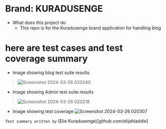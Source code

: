 # Brand: KURADUSENGE 
  - What does this project do
     - This repo is for the Kuradusenge brand application for handling blog
# here are test cases and test coverage summary
 - Image showing blog test suite results
 > ![Screenshot 2024-03-26 020240](https://github.com/elijahladdie/my-brand-backend/assets/68749686/25b28771-6c43-4815-bfeb-a710b7a2f91e)


 
 - Image showing Admin test suite results
 > ![Screenshot 2024-03-26 020218](https://github.com/elijahladdie/my-brand-backend/assets/68749686/b071edaa-b770-4e05-95cb-d27e1f2938b8)

 - Image showing test coverage
![Screenshot 2024-03-26 020307](https://github.com/elijahladdie/my-brand-backend/assets/68749686/a067611c-2b73-4808-a1d7-16c621757312)

`Test summary written by` (Elie Kuradusenge)[github.com/elijahladdie]
